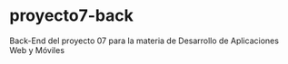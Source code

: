 # proyecto7-back
 Back-End del proyecto 07 para la materia de Desarrollo de Aplicaciones Web y Móviles
